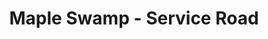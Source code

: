 ---
title: Maple Swamp - Service Road
layout: trailhead
town: sandwich
lat: -70.43699
lng: 41.72476
---